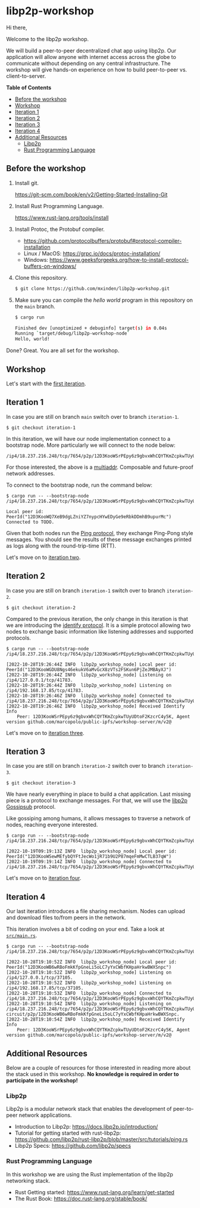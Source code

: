 # libp2p-workshop

Hi there,

Welcome to the libp2p workshop.

We will build a peer-to-peer decentralized chat app using libp2p. Our
application will allow anyone with internet access across the globe to
communicate without depending on any central infrastructure. The workshop will
give hands-on experience on how to build peer-to-peer vs. client-to-server.

<!-- markdown-toc start - Don't edit this section. Run M-x markdown-toc-refresh-toc -->
**Table of Contents**

- [Before the workshop](#before-the-workshop)
- [Workshop](#workshop)
- [Iteration 1](#iteration-1)
- [Iteration 2](#iteration-2)
- [Iteration 3](#iteration-3)
- [Iteration 4](#iteration-4)
- [Additional Resources](#additional-resources)
    - [Libp2p](#libp2p)
    - [Rust Programming Language](#rust-programming-language)

<!-- markdown-toc end -->

## Before the workshop

1. Install git.

   https://git-scm.com/book/en/v2/Getting-Started-Installing-Git

2. Install Rust Programming Language.

   https://www.rust-lang.org/tools/install

3. Install Protoc, the Protobuf compiler.

   - https://github.com/protocolbuffers/protobuf#protocol-compiler-installation
   - Linux / MacOS: <https://grpc.io/docs/protoc-installation/>
   - Windows: <https://www.geeksforgeeks.org/how-to-install-protocol-buffers-on-windows/>

4. Clone this repository.

   ```sh
   $ git clone https://github.com/mxinden/libp2p-workshop.git
   ```

5. Make sure you can compile the _hello world_ program in this repository on the
   `main` branch.

   ```sh
   $ cargo run

   Finished dev [unoptimized + debuginfo] target(s) in 0.04s
   Running `target/debug/libp2p-workshop-node`
   Hello, world!
   ```

Done? Great. You are all set for the workshop.

## Workshop

Let's start with the [first iteration](
https://github.com/mxinden/libp2p-workshop/blob/iteration-1/README.md#iteration-1).

## Iteration 1

In case you are still on branch `main` switch over to branch `iteration-1`.

```
$ git checkout iteration-1
```

In this iteration, we will have our node implementation connect to a bootstrap
node. More particularly we will connect to the node below:

```
/ip4/18.237.216.248/tcp/7654/p2p/12D3KooWSrPEpy6z9gbvxWhCQYTKmZcpkwTUyUDtoF2KzcrC4y5K
```

For those interested, the above is a
[multiaddr](https://github.com/multiformats/multiaddr). Composable and
future-proof network addresses.

To connect to the bootstrap node, run the command below:

```
$ cargo run -- --bootstrap-node /ip4/18.237.216.248/tcp/7654/p2p/12D3KooWSrPEpy6z9gbvxWhCQYTKmZcpkwTUyUDtoF2KzcrC4y5K

Local peer id: PeerId("12D3KooWQ7XeB9dgLZniYZ7nypcHYwEDyGe9eRbkDDmhB9upurMc")
Connected to TODO.
```

Given that both nodes run the [Ping
protocol](https://docs.rs/libp2p-ping/latest/libp2p_ping/), they exchange
Ping-Pong style messages. You should see the results of these message exchanges
printed as logs along with the round-trip-time (RTT).

Let's move on to [iteration two](
https://github.com/mxinden/libp2p-workshop/blob/iteration-2/README.md#iteration-2).

## Iteration 2

In case you are still on branch `iteration-1` switch over to branch `iteration-2`.

```
$ git checkout iteration-2
``` 

Compared to the previous iteration, the only change in this iteration is that we
are introducing the [identify
protocol](https://docs.rs/libp2p/latest/libp2p/identify/index.html). It is a
simple protocol allowing two nodes to exchange basic information like listening
addresses and supported protocols.


```
$ cargo run -- --bootstrap-node /ip4/18.237.216.248/tcp/7654/p2p/12D3KooWSrPEpy6z9gbvxWhCQYTKmZcpkwTUyUDtoF2KzcrC4y5K

[2022-10-28T19:26:44Z INFO  libp2p_workshop_node] Local peer id: PeerId("12D3KooWGDU8Ngs46ekukV6aMvGcX8zVTs2FSKun6PjZeJMBAyXJ")
[2022-10-28T19:26:44Z INFO  libp2p_workshop_node] Listening on /ip4/127.0.0.1/tcp/41783.
[2022-10-28T19:26:44Z INFO  libp2p_workshop_node] Listening on /ip4/192.168.17.85/tcp/41783.
[2022-10-28T19:26:46Z INFO  libp2p_workshop_node] Connected to /ip4/18.237.216.248/tcp/7654/p2p/12D3KooWSrPEpy6z9gbvxWhCQYTKmZcpkwTUyUDtoF2KzcrC4y5K.
[2022-10-28T19:26:46Z INFO  libp2p_workshop_node] Received Identify Info
    Peer: 12D3KooWSrPEpy6z9gbvxWhCQYTKmZcpkwTUyUDtoF2KzcrC4y5K, Agent version github.com/marcopolo/public-ipfs/workshop-server/m/v2@
```

Let's move on to [iteration three](
https://github.com/mxinden/libp2p-workshop/blob/iteration-3/README.md#iteration-3).

## Iteration 3

In case you are still on branch `iteration-2` switch over to branch `iteration-3`.

```
$ git checkout iteration-3
```

We have nearly everything in place to build a chat application. Last missing
piece is a protocol to exchange messages. For that, we will use the [libp2p
Gossipsub](https://docs.rs/libp2p/latest/libp2p/gossipsub/index.html) protocol.

Like gossiping among humans, it allows messages to traverse a network of nodes,
reaching everyone interested.

```
$ cargo run -- --bootstrap-node /ip4/18.237.216.248/tcp/7654/p2p/12D3KooWSrPEpy6z9gbvxWhCQYTKmZcpkwTUyUDtoF2KzcrC4y5K

[2022-10-19T09:19:13Z INFO  libp2p_workshop_node] Local peer id: PeerId("12D3KooWSewMEfybQYFtJecWo1jR71b9U2P87mqeFmMwCTLB37qW")
[2022-10-19T09:19:14Z INFO  libp2p_workshop_node] Connected to /ip4/18.237.216.248/tcp/7654/p2p/12D3KooWSrPEpy6z9gbvxWhCQYTKmZcpkwTUyUDtoF2KzcrC4y5K.

```

Let's move on to [iteration four](
https://github.com/mxinden/libp2p-workshop/blob/iteration-4/README.md#iteration-4).

## Iteration 4

Our last iteration introduces a file sharing mechanism. Nodes can upload and download
files to/from peers in the network.

This iteration involves a bit of coding on your end. Take a look at
[`src/main.rs`](./src/main.rs).

```
$ cargo run -- --bootstrap-node /ip4/18.237.216.248/tcp/7654/p2p/12D3KooWSrPEpy6z9gbvxWhCQYTKmZcpkwTUyUDtoF2KzcrC4y5K

[2022-10-28T19:10:52Z INFO  libp2p_workshop_node] Local peer id: PeerId("12D3KooWB6wRBoFmkKfpGneLi5oLC7yYxCWbfKHpaHrkwBWXSnpc")
[2022-10-28T19:10:52Z INFO  libp2p_workshop_node] Listening on /ip4/127.0.0.1/tcp/37105.
[2022-10-28T19:10:52Z INFO  libp2p_workshop_node] Listening on /ip4/192.168.17.85/tcp/37105.
[2022-10-28T19:10:53Z INFO  libp2p_workshop_node] Connected to /ip4/18.237.216.248/tcp/7654/p2p/12D3KooWSrPEpy6z9gbvxWhCQYTKmZcpkwTUyUDtoF2KzcrC4y5K.
[2022-10-28T19:10:54Z INFO  libp2p_workshop_node] Listening on /ip4/18.237.216.248/tcp/7654/p2p/12D3KooWSrPEpy6z9gbvxWhCQYTKmZcpkwTUyUDtoF2KzcrC4y5K/p2p-circuit/p2p/12D3KooWB6wRBoFmkKfpGneLi5oLC7yYxCWbfKHpaHrkwBWXSnpc.
[2022-10-28T19:10:54Z INFO  libp2p_workshop_node] Received Identify Info
    Peer: 12D3KooWSrPEpy6z9gbvxWhCQYTKmZcpkwTUyUDtoF2KzcrC4y5K, Agent version github.com/marcopolo/public-ipfs/workshop-server/m/v2@
```

## Additional Resources

Below are a couple of resources for those interested in reading more about
the stack used in this workshop.
**No knowledge is required in order to participate in the workshop!**

### Libp2p

Libp2p is a modular network stack that enables the development of peer-to-peer network applications.

- Introduction to Libp2p: <https://docs.libp2p.io/introduction/>
- Tutorial for getting started with rust-libp2p: <https://github.com/libp2p/rust-libp2p/blob/master/src/tutorials/ping.rs>
- Libp2p Specs: <https://github.com/libp2p/specs>

### Rust Programming Language

In this workshop we are using the Rust implementation of the libp2p networking stack.

- Rust Getting started: <https://www.rust-lang.org/learn/get-started>
- The Rust Book: <https://doc.rust-lang.org/stable/book/>
